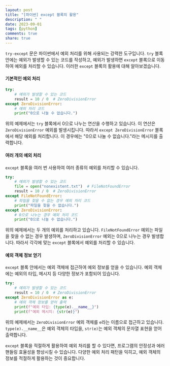 ```yaml
---
layout: post
title: "[파이썬] except 블록의 활용"
description: " "
date: 2023-09-01
tags: [python]
comments: true
share: true
---
```


`try-except` 문은 파이썬에서 예외 처리를 위해 사용되는 강력한 도구입니다. `try` 블록 안에는 예외가 발생할 수 있는 코드를 작성하고, 예외가 발생하면 `except` 블록으로 이동하여 예외를 처리할 수 있습니다. 이러한 `except` 블록의 활용에 대해 알아보겠습니다.

#### 기본적인 예외 처리

```python
try:
    # 예외가 발생할 수 있는 코드
    result = 10 / 0  # ZeroDivisionError
except ZeroDivisionError:
    # 예외 처리 코드
    print("0으로 나눌 수 없습니다.")
```

위의 예제에서는 `try` 블록에서 0으로 나누는 연산을 수행하고 있습니다. 이 연산은 `ZeroDivisionError` 예외를 발생시킵니다. 따라서 `except ZeroDivisionError` 블록에서 해당 예외를 처리합니다. 이 경우에는 "0으로 나눌 수 없습니다."라는 메시지를 출력합니다.

#### 여러 개의 예외 처리

`except` 블록을 여러 번 사용하여 여러 종류의 예외를 처리할 수 있습니다.

```python
try:
    # 예외가 발생할 수 있는 코드
    file = open("nonexistent.txt")  # FileNotFoundError
    result = 10 / 0  # ZeroDivisionError
except FileNotFoundError:
    # 파일을 찾을 수 없는 경우 예외 처리 코드
    print("파일을 찾을 수 없습니다.")
except ZeroDivisionError:
    # 0으로 나누는 경우 예외 처리 코드
    print("0으로 나눌 수 없습니다.")
```

위의 예제에서는 두 개의 예외를 처리하고 있습니다. `FileNotFoundError` 예외는 파일을 찾을 수 없는 경우 발생하며, `ZeroDivisionError` 예외는 0으로 나누는 경우 발생합니다. 따라서 각각에 맞는 `except` 블록에서 예외를 처리할 수 있습니다.

#### 예외 객체 정보 얻기

`except` 블록 안에서는 예외 객체에 접근하여 예외 정보를 얻을 수 있습니다. 예외 객체에는 예외의 타입, 메시지 등 다양한 정보가 포함되어 있습니다.

```python
try:
    # 예외가 발생할 수 있는 코드
    result = 10 / 0  # ZeroDivisionError
except ZeroDivisionError as e:
    # 예외 객체 정보를 얻어 출력
    print(f"예외 타입: {type(e).__name__}")
    print(f"예외 메시지: {str(e)}")
```

위의 예제에서는 `ZeroDivisionError` 예외 객체를 `e`라는 이름으로 접근하고 있습니다. `type(e).__name__`은 예외 객체의 타입을, `str(e)`는 예외 객체의 문자열 표현을 얻어 출력합니다.

`except` 블록을 적절하게 활용하여 예외 처리를 할 수 있다면, 프로그램의 안정성과 에러 핸들링 효율성을 향상시킬 수 있습니다. 다양한 예외 처리 패턴을 익히고, 예외 객체의 정보를 적절하게 활용하는 것이 중요합니다.